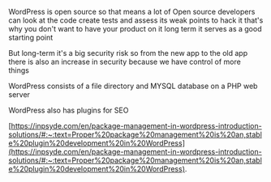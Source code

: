 WordPress is open source so that means a lot of Open source developers can look at the code create tests and assess its weak points to hack it that's why you don't want to have your product on it long term it serves as a good starting point 

But long-term it's a big security risk so from the new app to the old app there is also an increase in security because we have control of more things 

WordPress consists of a file directory and MYSQL database on a PHP web server 

WordPress also has plugins for SEO 

[https://inpsyde.com/en/package-management-in-wordpress-introduction-solutions/#:~:text=Proper%20package%20management%20is%20an,stable%20plugin%20development%20in%20WordPress](https://inpsyde.com/en/package-management-in-wordpress-introduction-solutions/#:~:text=Proper%20package%20management%20is%20an,stable%20plugin%20development%20in%20WordPress).
